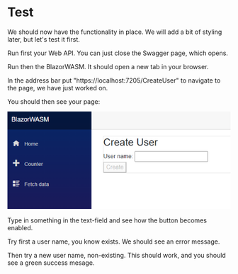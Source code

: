 # Test

We should now have the functionality in place. We will add a bit of styling later, but let's test it first.

Run first your Web API. You can just close the Swagger page, which opens.

Run then the BlazorWASM. It should open a new tab in your browser.

In the address bar put "https://localhost:7205/CreateUser" to navigate to the page, we have just worked on.

You should then see your page:

![img.png](Resources/CreateUserPageView.png)

Type in something in the text-field and see how the button becomes enabled.

Try first a user name, you know exists. We should see an error message.

Then try a new user name, non-existing. This should work, and you should see a green success mesage.